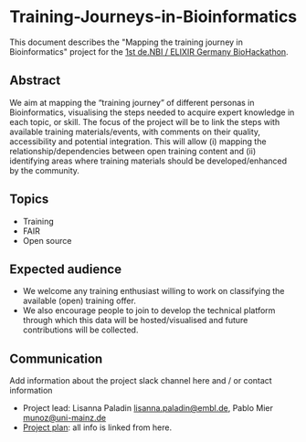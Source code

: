 # Training-Journeys-in-Bioinformatics

This document describes the "Mapping the training journey in Bioinformatics" project for the [1st de.NBI /
ELIXIR Germany BioHackathon](https://github.com/deNBI/biohackathon-2022).

## Abstract

We aim at mapping the “training journey” of different personas in Bioinformatics, visualising the steps needed to acquire expert knowledge in each topic, or skill. The focus of the project will be to link the steps with available training materials/events, with comments on their quality, accessibility and potential integration. This will allow (i) mapping the relationship/dependencies between open training content and (ii) identifying areas where training materials should be developed/enhanced by the community.

## Topics

* Training
* FAIR
* Open source

## Expected audience

* We welcome any training enthusiast willing to work on classifying the available (open) training offer.
* We also encourage people to join to develop the technical platform through which this data will be hosted/visualised and future contributions will be collected. 

## Communication

Add information about the project slack channel here and / or contact information

* Project lead: Lisanna Paladin <lisanna.paladin@embl.de>, Pablo Mier <munoz@uni-mainz.de>
* [Project plan](https://docs.google.com/document/d/1dr1tMZiHpzCxKkbb13cNGHga08FcUWmK_lBHDLjAGEM): all info is linked from here.
